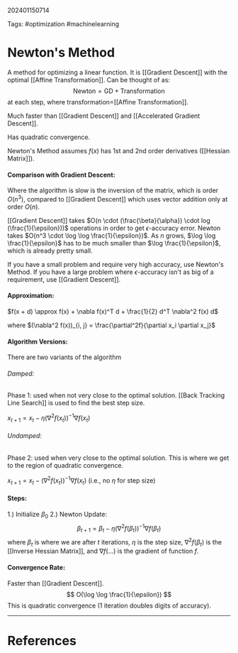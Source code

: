 202401150714

Tags: #optimization #machinelearning 

# Newton's Method
A method for optimizing a linear function.  It is [[Gradient Descent]] with the optimal [[Affine Transformation]].
Can be thought of as:
$$
\text{Newton} = \text{GD} + \text{Transformation}
$$
at each step, where transformation=[[Affine Transformation]].

Much faster than [[Gradient Descent]] and [[Accelerated Gradient Descent]].

Has quadratic convergence.

Newton's Method assumes $f(x)$ has 1st and 2nd order derivatives ([[Hessian Matrix]]).
#### Comparison with Gradient Descent:
Where the algorithm is slow is the inversion of the matrix, which is order $O(n^3)$, compared to [[Gradient Descent]] which uses vector addition only at order $O(n)$.  

[[Gradient Descent]] takes $O(n \cdot (\frac{\beta}{\alpha}) \cdot log (\frac{1}{\epsilon}))$ operations in order to get $\epsilon$-accuracy error.
Newton takes $O(n^3 \cdot \log \log \frac{1}{\epsilon})$.  As $n$ grows, $\log \log \frac{1}{\epsilon}$ has to be much smaller than $\log \frac{1}{\epsilon}$, which is already pretty small.

If you have a small problem and require very high accuracy, use Newton's Method.
If you have a large problem where $\epsilon$-accuracy isn't as big of a requirement, use [[Gradient Descent]].

#### Approximation:
$f(x + d) \approx f(x) + \nabla f(x)^T d + \frac{1}{2} d^T \nabla^2 f(x) d$

where $(\nabla^2 f(x))_{i, j} = \frac{\partial^2f}{\partial x_i \partial x_j}$

#### Algorithm Versions:
There are two variants of the algorithm
###### Damped:
Phase 1: used when not very close to the optimal solution.  [[Back Tracking Line Search]] is used to find the best step size.

$x_{t+1} = x_t - \eta(\nabla^2 f(x_t))^{-1} \nabla f(x_t)$
###### Undamped:
Phase 2: used when very close to the optimal solution.  This is where we get to the region of quadratic convergence.

$x_{t+1} = x_t - (\nabla^2 f(x_t))^{-1} \nabla f(x_t)$
(i.e., no $\eta$ for step size)

#### Steps:
1.) Initialize $\beta_0$
2.) Newton Update:
$$
\beta_{t+1} = \beta_t - \eta (\nabla^2f(\beta_t))^{-1}\nabla f(\beta_t)
$$
where $\beta_t$ is where we are after $t$ iterations, $\eta$ is the step size, $\nabla^2f(\beta_t)$ is the [[Inverse Hessian Matrix]], and $\nabla f(...)$ is the gradient of function $f$.

#### Convergence Rate:
Faster than [[Gradient Descent]].
$$
O(\log \log \frac{1}{\epsilon})
$$
This is quadratic convergence (1 iteration doubles digits of accuracy).

---
# References
